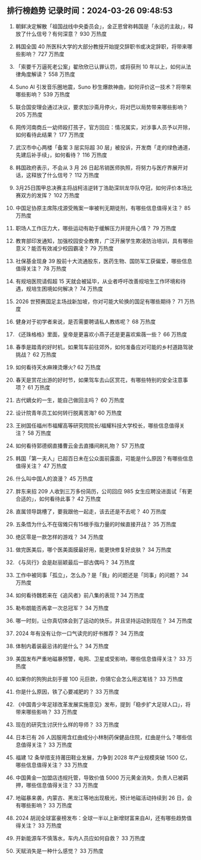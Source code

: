 
## 排行榜趋势 记录时间：2024-03-26 09:48:53
  
  1. 朝鲜决定解散「祖国战线中央委员会」，金正恩曾称韩国是「永远的主敌」，释放了什么信号？有何深意？ 930 万热度
    
  2. 韩国全国 40 所医科大学的大部分教授开始提交辞职书或决定辞职，将带来哪些影响？ 727 万热度
    
  3. 「索要千万逼死老公案」翟欣欣已认罪认罚，或将获刑 10 年以上，如何从法律角度解读？ 558 万热度
    
  4. Suno AI 引发音乐圈地震，Suno 秒生爆款神曲，如何评价这一技术？将带来哪些影响？ 539 万热度
    
  5. 联合国安理会通过决议，要求加沙斋月停火，将对巴以局势带来哪些影响？ 205 万热度
    
  6. 网传河南商丘一幼师殴打孩子，官方回应：情况属实，对涉事人员予以开除，如何看待此结果？ 177 万热度
    
  7. 武汉市中心两楼「备案 3 层实际超 30 层」被投诉，开发商「走的绿色通道，先建后补手续」，如何看待？ 116 万热度
    
  8. 韩国政府表示，不会从 3 月 26 日起吊销医师执照，将努力与医疗界展开对话，这释放了什么信号？ 112 万热度
    
  9. 3月25日围甲总决赛主将战柯洁逆转丁浩助深圳龙华队夺冠，如何评价本场比赛双方的发挥？ 102 万热度
    
  10. 中国足协原主席陈戌源受贿案一审被判无期徒刑，有哪些信息值得关注？ 85 万热度
    
  11. 职场人工作压力大，哪些运动有助于缓解压力并提升心情？ 79 万热度
    
  12. 教育部印发通知，加强校园安全教育，广泛开展学生欺凌防治培训，具有哪些意义？能否有效减少校园霸凌？ 79 万热度
    
  13. 社保基金现身 39 股前十大流通股东，医药生物、国防军工获偏爱，哪些信息值得关注？ 78 万热度
    
  14. 有规培医院请假超 15 天就会被延毕，从业者呼吁改善规培生工作环境和待遇，规培生困境如何解决？ 74 万热度
    
  15. 2026 世预赛国足主场战新加坡，你对可能大轮换的国足有哪些期待？ 71 万热度
    
  16. 健身对于初学者来说，是否需要聘请私人教练呢？ 68 万热度
    
  17. 《还珠格格》里面，皇帝是更喜欢小燕子还是更喜欢紫薇一些？ 66 万热度
    
  18. 春季是踏青的好时机，如果驾车前往郊外，如何准备应对可能的乡村道路驾驶挑战？ 62 万热度
    
  19. 如何看待天水麻辣烫爆火? 62 万热度
    
  20. 春天是赏花出游的好时节，如果驾车去山区赏花，有哪些特别的安全注意事项？ 61 万热度
    
  21. 古代嫡女的一生，能自己做回主吗？ 60 万热度
    
  22. 设计院青年员工如何转行脱离苦海? 60 万热度
    
  23. 王树国任福州市福耀高等研究院院长/福耀科技大学校长，哪些信息值得关注？ 58 万热度
    
  24. 如何看待郭德纲直播曹云金去直播间刷礼物？ 57 万热度
    
  25. 韩国「第一夫人」已超百日未在公众面前露面，可能是什么原因？有哪些信息值得关注？ 47 万热度
    
  26. 什么叫中国人的浪漫？ 45 万热度
    
  27. 胖东来招 209 人收到三万多份简历，公司回应 985 女生应聘没进面试「有更合适的」，如何看待此事？ 42 万热度
    
  28. 直属领导跳槽了，要我跟他一起走，该去还是不去呢？ 40 万热度
    
  29. 五条悟为什么不在宿傩只有15根手指力量的时候直接开战？ 35 万热度
    
  30. 绝区零是一款怎样的游戏？ 34 万热度
    
  31. 做完医美后，哪个医美面膜最好用，能更快修复好皮肤？ 34 万热度
    
  32. 《与凤行》会是赵丽颖最后一部古偶吗？ 34 万热度
    
  33. 工作中被同事「孤立」，怎么办？是「我」的问题还是「同事」的问题？ 34 万热度
    
  34. 如何看待魏若来在《追风者》前八集的表现 ? 34 万热度
    
  35. 勒布朗能否再拿一次总冠军？ 34 万热度
    
  36. 哪一时刻，让你真切体会到了运动的快乐，并且坚持运动到现在？ 34 万热度
    
  37. 2024 年有没有让你一口气读完的好书推荐？ 34 万热度
    
  38. 体制内着装最忌讳的是什么？ 34 万热度
    
  39. 美国发布严重地磁暴预警，电网、卫星或受影响，哪些信息值得关注？ 33 万热度
    
  40. 如果你的狗狗此刻手握 100 元巨款，你猜它会怎么用这笔钱？ 33 万热度
    
  41. 你是什么原因，铁了心要减肥的？ 33 万热度
    
  42. 《中国青少年足球改革发展实施意见》发布，提到「稳步扩大足球人口」，将带来哪些影响？ 33 万热度
    
  43. 现在的研究生讨厌什么样的导师？ 33 万热度
    
  44. 日本已有 26 人因服用含红曲成分小林制药保健品住院，红曲是什么？哪些信息值得关注？ 33 万热度
    
  45. 福建 12 条举措支持莆田鞋业发展，力争到 2028 年产业规模突破 1500 亿，哪些信息值得关注？ 33 万热度
    
  46. 中国黄金一加盟店违规托管，导致价值 5000 万元黄金消失，负责人已被羁押，哪些信息值得关注？ 33 万热度
    
  47. 地磁暴来袭，内蒙古、黑龙江等地出现极光，预计地磁活动持续到 26 日，会有哪些影响？ 33 万热度
    
  48. 2024 胡润全球富豪榜发布：全球一半以上新增财富来自AI，还有哪些趋势值得关注？ 33 万热度
    
  49. 开新能源车不慎落水，车内人员应如何自救？ 33 万热度
    
  50. 天赋消失是一种什么感觉？ 33 万热度
    